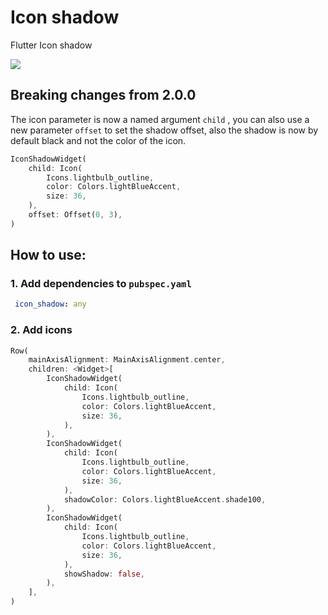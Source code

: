 # Icon shadow

Flutter Icon shadow

![](https://github.com/mehrtarh/flutter_icon_shadow/blob/master/sample.PNG?raw=true)

## **Breaking changes from 2.0.0**

The icon parameter is now a named argument `child` , you can also use a new parameter `offset` to set the shadow offset, also the shadow is now by default black and not the color of the icon.

```dart
IconShadowWidget(
    child: Icon(
        Icons.lightbulb_outline,
        color: Colors.lightBlueAccent,
        size: 36,
    ),
    offset: Offset(0, 3),
)
```

## How to use:

### 1. Add dependencies to `pubspec.yaml`

```yaml
 icon_shadow: any
```

### 2. Add icons

```dart
Row(
    mainAxisAlignment: MainAxisAlignment.center,
    children: <Widget>[
        IconShadowWidget(
            child: Icon(
                Icons.lightbulb_outline,
                color: Colors.lightBlueAccent,
                size: 36,
            ),
        ),
        IconShadowWidget(
            child: Icon(
                Icons.lightbulb_outline,
                color: Colors.lightBlueAccent,
                size: 36,
            ),
            shadowColor: Colors.lightBlueAccent.shade100,
        ),
        IconShadowWidget(
            child: Icon(
                Icons.lightbulb_outline,
                color: Colors.lightBlueAccent,
                size: 36,
            ),
            showShadow: false,
        ),
    ],
)
```
